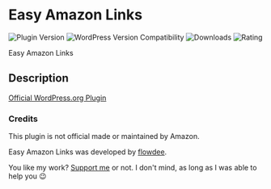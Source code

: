 # Easy Amazon Links
![Plugin Version](https://img.shields.io/wordpress/plugin/v/easy-amazon-links.svg "Plugin Version") ![WordPress Version Compatibility](https://img.shields.io/wordpress/v/easy-amazon-links.svg "WordPress Version Compatibility") ![Downloads](https://img.shields.io/wordpress/plugin/dt/easy-amazon-links.svg "Downloads") ![Rating](https://img.shields.io/wordpress/plugin/r/easy-amazon-links.svg "Rating")

Easy Amazon Links

## Description

[Official WordPress.org Plugin](https://wordpress.org/plugins/easy-amazon-links/)

### Credits

This plugin is not official made or maintained by Amazon.

Easy Amazon Links was developed by [flowdee](http://flowdee.de/). 

You like my work? [Support me](https://donate.flowdee.de/) or not. I don't mind, as long as I was able to help you :wink: